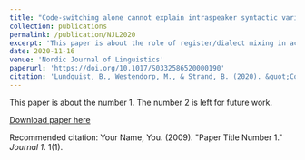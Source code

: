 ```yaml
---
title: "Code-switching alone cannot explain intraspeaker syntactic variability: Evidence from a spoken elicitation experiment."
collection: publications
permalink: /publication/NJL2020
excerpt: 'This paper is about the role of register/dialect mixing in accounting for syntactic variation within speakers.'
date: 2020-11-16
venue: 'Nordic Journal of Linguistics'
paperurl: 'https://doi.org/10.1017/S0332586520000190'
citation: 'Lundquist, B., Westendorp, M., & Strand, B. (2020). &quot;Code-switching alone cannot explain intraspeaker syntactic variability: Evidence from a spoken elicitation experiment.&quot; <i>Nordic Journal of Linguistics</i>, 43(3), 249-287.'
---
```

This paper is about the number 1. The number 2 is left for future work.

[Download paper here](https://doi.org/10.1017/S0332586520000190)

Recommended citation: Your Name, You. (2009). "Paper Title Number 1." <i>Journal 1</i>. 1(1).
